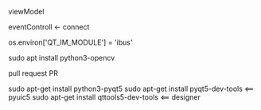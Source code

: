 viewModel

eventControll <- connect

os.environ['QT_IM_MODULE'] = 'ibus'

sudo apt install python3-opencv

pull request PR

sudo apt-get install python3-pyqt5
sudo apt-get install pyqt5-dev-tools   <== pyuic5
sudo apt-get install qttools5-dev-tools <== designer

